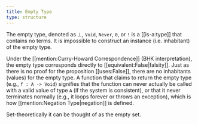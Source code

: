 ```yaml
---
title: Empty Type
type: structure
---
```

The empty type, denoted as $\bot$, `Void`, `Never`, `0`, or `!` is a [[is-a:type]] that contains no terms. It is impossible to construct an instance (i.e. inhabitant) of the empty type.

Under the [[mention:Curry-Howard Correspondence]] (BHK interpretation), the empty type corresponds directly to [[equivalent:False|falsity]]. Just as there is no proof for the proposition [[uses:False]], there are no inhabitants (values) for the empty type. A function that claims to return the empty type (e.g., `f : A -> Void`) signifies that the function can never actually be called with a valid value of type `A` (if the system is consistent), or that it never terminates normally (e.g., it loops forever or throws an exception), which is how [[mention:Negation Type|negation]] is defined.

Set-theoretically it can be thought of as the empty set.
